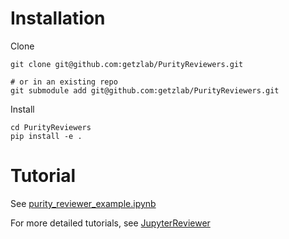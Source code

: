 # Installation

Clone
```
git clone git@github.com:getzlab/PurityReviewers.git

# or in an existing repo
git submodule add git@github.com:getzlab/PurityReviewers.git
```

Install
```
cd PurityReviewers
pip install -e .
```

# Tutorial

See [purity_reviewer_example.ipynb](https://github.com/getzlab/PurityReviewers/tree/master/example_notebooks/purity_reviewer_example.ipynb)

For more detailed tutorials, see [JupyterReviewer](https://github.com/getzlab/JupyterReviewer)

